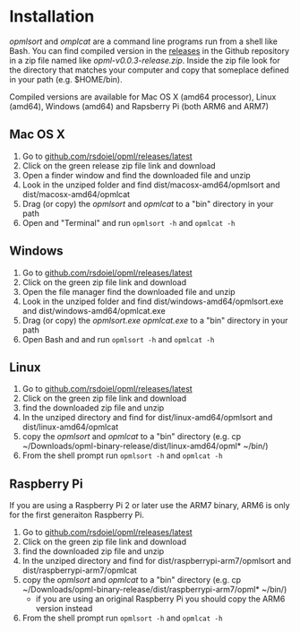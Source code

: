 
# Installation

*opmlsort* and *omplcat* are a command line programs run from a shell like Bash. You can find compiled
version in the [releases](https://github.com/rsdoiel/opml/releases/latest) 
in the Github repository in a zip file named like *opml-v0.0.3-release.zip*. Inside
the zip file look for the directory that matches your computer and copy that someplace
defined in your path (e.g. $HOME/bin). 

Compiled versions are available for Mac OS X (amd64 processor), Linux (amd64), Windows
(amd64) and Rapsberry Pi (both ARM6 and ARM7)

## Mac OS X

1. Go to [github.com/rsdoiel/opml/releases/latest](https://github.com/rsdoiel/opml/releases/latest)
2. Click on the green release zip file link and download
3. Open a finder window and find the downloaded file and unzip
4. Look in the unziped folder and find dist/macosx-amd64/opmlsort and dist/macosx-amd64/opmlcat
5. Drag (or copy) the *opmlsort* and *opmlcat* to a "bin" directory in your path
6. Open and "Terminal" and run `opmlsort -h` and `opmlcat -h`

## Windows

1. Go to [github.com/rsdoiel/opml/releases/latest](https://github.com/rsdoiel/opml/releases/latest)
2. Click on the green zip file link and download
3. Open the file manager find the downloaded file and unzip
4. Look in the unziped folder and find dist/windows-amd64/opmlsort.exe and dist/windows-amd64/opmlcat.exe
5. Drag (or copy) the *opmlsort.exe* *opmlcat.exe* to a "bin" directory in your path
6. Open Bash and and run `opmlsort -h` and `opmlcat -h`

## Linux

1. Go to [github.com/rsdoiel/opml/releases/latest](https://github.com/rsdoiel/opml/releases/latest)
2. Click on the green zip file link and download
3. find the downloaded zip file and unzip
4. In the unziped directory and find for dist/linux-amd64/opmlsort and dist/linux-amd64/opmlcat
5. copy the *opmlsort* and *opmlcat* to a "bin" directory (e.g. cp ~/Downloads/opml-binary-release/dist/linux-amd64/opml* ~/bin/)
6. From the shell prompt run `opmlsort -h` and `opmlcat -h`

## Raspberry Pi

If you are using a Raspberry Pi 2 or later use the ARM7 binary, ARM6 is only for the first generaiton Raspberry Pi.

1. Go to [github.com/rsdoiel/opml/releases/latest](https://github.com/rsdoiel/opml/releases/latest)
2. Click on the green zip file link and download
3. find the downloaded zip file and unzip
4. In the unziped directory and find for dist/raspberrypi-arm7/opmlsort and dist/raspberrypi-arm7/opmlcat
5. copy the *opmlsort* and *opmlcat* to a "bin" directory (e.g. cp ~/Downloads/opml-binary-release/dist/raspberrypi-arm7/opml* ~/bin/)
    + if you are using an original Raspberry Pi you should copy the ARM6 version instead
6. From the shell prompt run `opmlsort -h` and `opmlcat -h`


